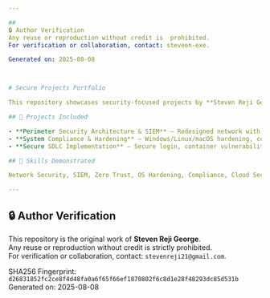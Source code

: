 ```yaml
---

##
🔒 Author Verification
Any reuse or reproduction without credit is  prohibited.  
For verification or collaboration, contact: steveen-exe.

Generated on: 2025-08-08



# Secure Projects Portfolio

This repository showcases security-focused projects by **Steven Reji George**.

## 🔐 Projects Included

- **Perimeter Security Architecture & SIEM** – Redesigned network with ELK Stack, DMZ segmentation, and Zero Trust.
- **System Compliance & Hardening** – Windows/Linux/macOS hardening, compliance policy enforcement, and CASB-based cloud security.
- **Secure SDLC Implementation** – Secure login, container vulnerability scanning, API hardening, and threat modeling for CryptoV4ult.

## 🧠 Skills Demonstrated

Network Security, SIEM, Zero Trust, OS Hardening, Compliance, Cloud Security (CASB), Secure SDLC, Vulnerability Assessment, Container & API Security, Threat Modeling, Incident Response.

---
```


## 🔒 Author Verification

This repository is the original work of **Steven Reji George**.  
Any reuse or reproduction without credit is strictly prohibited.  
For verification or collaboration, contact: `stevenreji21@gmail.com`.

SHA256 Fingerprint: `d26831852fc2ce8f4d48fa0a6f65f66ef1870802f6c8d1e28f48293dc85d531b`  
Generated on: 2025-08-08
